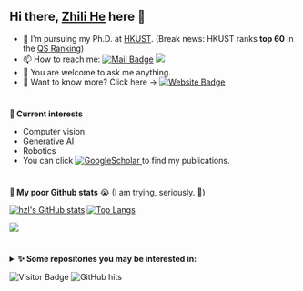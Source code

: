 ## Hi there, [Zhili He](https://github.com/hzlbbfrog) here 👋

- 🔭 I’m pursuing my Ph.D. at [HKUST](https://hkust.edu.hk/). (Break news: HKUST ranks **top 60** in the [QS Ranking](https://www.topuniversities.com/university-rankings))
- 📫 How to reach me: [![Mail Badge](https://img.shields.io/badge/zl.he@connect.ust.hk-c14438?style=flat&logo=Gmail&logoColor=white)](mailto:zl.he@connect.ust.hk "Connect via Email")
  <a href='https://www.linkedin.com/in/%E8%87%B3%E7%AB%8B-%E4%BD%95-3a7139141/'> <img src="https://img.shields.io/badge/-Linkedin-blue?style=flat-square&logo=linkedin"> </a>
- 💬 You are welcome to ask me anything.
- 🔬 Want to know more? Click here → [![Website Badge](https://img.shields.io/badge/-My_website-5a5a5a?style=flat&logo=vercel&logoColor=white)](https://zl-he.com)

#
**🌱 Current interests**
- Computer vision
- Generative AI
- Robotics
- You can click <a href='https://scholar.google.com/citations?hl=en&user=lrDdoG4AAAAJ' target="_blank">
    <img alt='GoogleScholar' src='https://img.shields.io/badge/Scholar-100000?style=flat&logo=GoogleScholar&logoColor=white&&color=0181FF'>
</a> to find my publications.

# 
**📜 My poor Github stats** 😭 (I am trying, seriously. 💪)  
  
[![hzl's GitHub stats](https://github-readme-stats-sigma-five.vercel.app/api?username=hzlbbfrog&show_icons=true)](https://github.com/anuraghazra/github-readme-stats) 
[![Top Langs](https://github-readme-stats.vercel.app/api/top-langs/?username=hzlbbfrog&layout=compact&langs_count=8)](https://github.com/anuraghazra/github-readme-stats)

<img src="https://github-readme-streak-stats.herokuapp.com/?user=hzlbbfrog" />

#
<details>
<summary>
<b>&#10024 Some repositories you may be interested in:</b>
</summary>
<p>
  <a href="https://github.com/hzlbbfrog/CenWholeNet"><img src="https://github-readme-stats.vercel.app/api/pin/?username=hzlbbfrog&repo=CenWholeNet"  /> </a>
  <a href="https://github.com/hzlbbfrog/BGCrack"><img src="https://github-readme-stats.vercel.app/api/pin/?username=hzlbbfrog&repo=BGCrack"  /> </a>
  <a href="https://github.com/hzlbbfrog/CrackSeU"><img src="https://github-readme-stats.vercel.app/api/pin/?username=hzlbbfrog&repo=CrackSeU"  /> </a>
</p>
</details>


![Visitor Badge](https://visitor-badge.laobi.icu/badge?page_id=hzlbbfrog)
<img alt="GitHub hits" src="https://img.shields.io/github/last-commit/hzlbbfrog/hzlbbfrog?label=profile%20updated&style=flat&color=cfa81c">


<!--
**hzlbbfrog/hzlbbfrog** is a ✨ _special_ ✨ repository because its `README.md` (this file) appears on your GitHub profile.

Here are some ideas to get you started:


- 🌱 I’m currently learning ...
- 👯 I’m looking to collaborate on ...
- 🤔 I’m looking for help with ...
- 😄 Pronouns: ...
- ⚡ Fun fact: ...
-->




